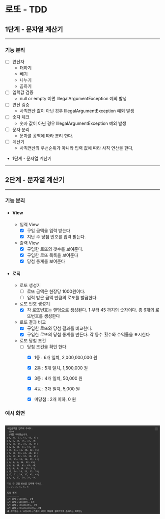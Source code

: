 로또 - TDD
=========================================

1단계 - 문자열 계산기
---------------------------------------------
---------------------------------------------

### 기능 분리
- [ ] 연산자
  - 더하기
  - 빼기
  - 나누기
  - 곱하기
- [ ] 입력값 검증
  - null or empty 이면 IllegalArgumentException 예외 발생
- [ ] 연산 검증
  - 사칙연산 값이 아닌 경우 IllegalArgumentException 예외 발생
- [ ] 숫자 체크
  - 숫자 값이 아닌 경우 IllegalArgumentException 예외 발생
- [ ] 문자 분리
  - 문자를 공백에 따라 분리 한다. 
- [ ] 계산기
  - 사칙연산의 우선순위가 아니라 입력 값에 따라 사칙 연산을 한다,
- 1단계 - 문자열 계산기
---------------------------------------------



2단계 - 문자열 계산기
---------------------------------------------
---------------------------------------------

### 기능 분리
- #### View
  - 입력 View
    - [x] 구입 금액을 입력 받는다
    - [x] 지난 주 당첨 번호를 입력 받는다.
  - 출력 View
    - [x] 구입한 로또의 갯수를 보여준다.
    - [x] 구입한 로또 목록을 보여준다
    - [x] 당첨 통계를 보여준다

- #### 로직
  - 로또 생성기 
    - [ ] 로또 금액은 한장당 1000원이다.
    - [ ] 입력 받은 금액 만큼의 로또를 발급한다.
  - 로또 번호 생성기
    - [x] 각 로또번호는 랜덤으로 생성된다. 1 부터 45 까지의 숫자이다. 총 6개의 로또번호를 생성한다
  - 로또 결과 비교
    - [x] 구입한 로또와 당첨 결과를 비교한다.
    - [x] 구입한 로또의 당첨 통계를 만든다. 각 등수 횟수와 수익률을 표시한다
  - 로또 당첨 조건
    - [ ] 당첨 조건을 확인 한다
      - [x] 1등 : 6개 일치, 2,000,000,000 원
      - [x] 2등 : 5개 일치, 1,500,000 원
      - [x] 3등 : 4개 일치, 50,000 원
      - [x] 4등 : 3개 일치, 5,000 원
      - [x] 미당첨 : 2개 이하, 0 원
     

### 예시 화면
![img.png](img.png)
---------------------------------------------
